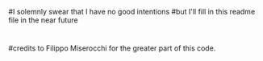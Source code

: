 #I solemnly swear that I have no good intentions
#but I'll fill in this readme file in the near future
#
#
#credits to Filippo Miserocchi for the greater part of this code.
